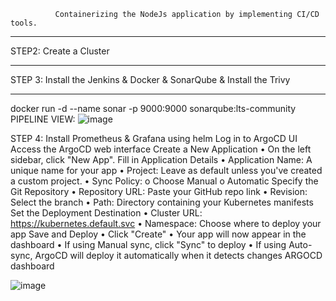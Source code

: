              Containerizing the NodeJs application by implementing CI/CD tools.
________________________________________
STEP2: Create a Cluster
________________________________________
STEP 3: Install the Jenkins & Docker & SonarQube & Install the Trivy
________________________________________
docker run -d --name sonar -p 9000:9000 sonarqube:lts-community
PIPELINE VIEW:
 ![image](https://github.com/user-attachments/assets/7507242b-bdb7-48f4-a64b-b73a4a3941fe)

STEP 4: Install Prometheus & Grafana using helm
 Log in to ArgoCD UI
Access the ArgoCD web interface 
Create a New Application
  •	On the left sidebar, click "New App".
Fill in Application Details
  •	Application Name: A unique name for your app
  •	Project: Leave as default unless you've created a custom project.
  •	Sync Policy:
    o	Choose Manual 
    o	Automatic 
 Specify the Git Repository
  •	Repository URL: Paste your GitHub repo link 
  •	Revision: Select the branch 
  •	Path: Directory containing your Kubernetes manifests 
 Set the Deployment Destination
  •	Cluster URL: https://kubernetes.default.svc 
  •	Namespace: Choose where to deploy your app 
 Save and Deploy
  •	Click "Create"
  •	Your app will now appear in the dashboard
  •	If using Manual sync, click "Sync" to deploy
  •	If using Auto-sync, ArgoCD will deploy it automatically when it detects changes
ARGOCD dashboard

 ![image](https://github.com/user-attachments/assets/d9b07359-0eaf-44e8-9354-c02019cfc7fd)

